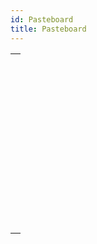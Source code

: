 ```yaml
---
id: Pasteboard
title: Pasteboard
---
```

||
|---|
|[<!-- INCLUDE #_command_.APPEND DATA TO PASTEBOARD.Syntax -->](../../commands-legacy/append-data-to-pasteboard.md)<br/><!-- INCLUDE #_command_.APPEND DATA TO PASTEBOARD.Summary -->|
|[<!-- INCLUDE #_command_.CLEAR PASTEBOARD.Syntax -->](../../commands-legacy/clear-pasteboard.md)<br/><!-- INCLUDE #_command_.CLEAR PASTEBOARD.Summary -->|
|[<!-- INCLUDE #_command_.Get file from pasteboard.Syntax -->](../../commands-legacy/get-file-from-pasteboard.md)<br/><!-- INCLUDE #_command_.Get file from pasteboard.Summary -->|
|[<!-- INCLUDE #_command_.GET PASTEBOARD DATA.Syntax -->](../../commands-legacy/get-pasteboard-data.md)<br/><!-- INCLUDE #_command_.GET PASTEBOARD DATA.Summary -->|
|[<!-- INCLUDE #_command_.GET PASTEBOARD DATA TYPE.Syntax -->](../../commands-legacy/get-pasteboard-data-type.md)<br/><!-- INCLUDE #_command_.GET PASTEBOARD DATA TYPE.Summary -->|
|[<!-- INCLUDE #_command_.GET PICTURE FROM PASTEBOARD.Syntax -->](../../commands-legacy/get-picture-from-pasteboard.md)<br/><!-- INCLUDE #_command_.GET PICTURE FROM PASTEBOARD.Summary -->|
|[<!-- INCLUDE #_command_.Get text from pasteboard.Syntax -->](../../commands-legacy/get-text-from-pasteboard.md)<br/><!-- INCLUDE #_command_.Get text from pasteboard.Summary -->|
|[<!-- INCLUDE #_command_.Pasteboard data size.Syntax -->](../../commands-legacy/pasteboard-data-size.md)<br/><!-- INCLUDE #_command_.Pasteboard data size.Summary -->|
|[<!-- INCLUDE #_command_.SET FILE TO PASTEBOARD.Syntax -->](../../commands-legacy/set-file-to-pasteboard.md)<br/><!-- INCLUDE #_command_.SET FILE TO PASTEBOARD.Summary -->|
|[<!-- INCLUDE #_command_.SET PICTURE TO PASTEBOARD.Syntax -->](../../commands-legacy/set-picture-to-pasteboard.md)<br/><!-- INCLUDE #_command_.SET PICTURE TO PASTEBOARD.Summary -->|
|[<!-- INCLUDE #_command_.SET TEXT TO PASTEBOARD.Syntax -->](../../commands-legacy/set-text-to-pasteboard.md)<br/><!-- INCLUDE #_command_.SET TEXT TO PASTEBOARD.Summary -->|
